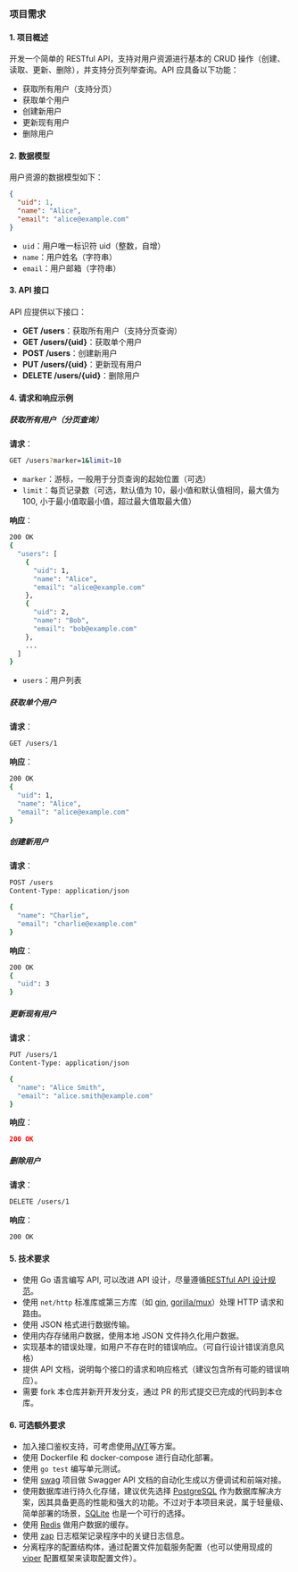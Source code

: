 ### 项目需求

#### 1. **项目概述**

开发一个简单的 RESTful API，支持对用户资源进行基本的 CRUD 操作（创建、读取、更新、删除），并支持分页列举查询。API 应具备以下功能：

- 获取所有用户（支持分页）
- 获取单个用户
- 创建新用户
- 更新现有用户
- 删除用户

#### 2. **数据模型**

用户资源的数据模型如下：

```json
{
  "uid": 1,
  "name": "Alice",
  "email": "alice@example.com"
}
```

- `uid`：用户唯一标识符 uid（整数，自增）
- `name`：用户姓名（字符串）
- `email`：用户邮箱（字符串）

#### 3. **API 接口**

API 应提供以下接口：

- **GET /users**：获取所有用户（支持分页查询）
- **GET /users/{uid}**：获取单个用户
- **POST /users**：创建新用户
- **PUT /users/{uid}**：更新现有用户
- **DELETE /users/{uid}**：删除用户

#### 4. **请求和响应示例**

##### 获取所有用户（分页查询）

**请求**：

```bash
GET /users?marker=1&limit=10
```

- `marker`：游标，一般用于分页查询的起始位置（可选）
- `limit`：每页记录数（可选，默认值为 10，最小值和默认值相同，最大值为 100, 小于最小值取最小值，超过最大值取最大值）

**响应**：

```bash
200 OK
{
  "users": [
    {
      "uid": 1,
      "name": "Alice",
      "email": "alice@example.com"
    },
    {
      "uid": 2,
      "name": "Bob",
      "email": "bob@example.com"
    },
    ...
  ]
}
```

- `users`：用户列表

##### 获取单个用户

**请求**：

```bash
GET /users/1
```

**响应**：

```bash
200 OK
{
  "uid": 1,
  "name": "Alice",
  "email": "alice@example.com"
}
```

##### 创建新用户

**请求**：

```bash
POST /users
Content-Type: application/json

{
  "name": "Charlie",
  "email": "charlie@example.com"
}
```

**响应**：

```bash
200 OK
{
  "uid": 3
}
```

##### 更新现有用户

**请求**：

```bash
PUT /users/1
Content-Type: application/json

{
  "name": "Alice Smith",
  "email": "alice.smith@example.com"
}
```

**响应**：

```json
200 OK
```

##### 删除用户

**请求**：

```bash
DELETE /users/1
```

**响应**：

```bash
200 OK
```

#### 5. **技术要求**

- 使用 Go 语言编写 API, 可以改进 API 设计，尽量遵循[RESTful API 设计规范](https://restfulapi.cn/archives/44)。
- 使用 `net/http` 标准库或第三方库（如 [gin](https://github.com/gin-gonic/gin), [gorilla/mux](https://github.com/gorilla/mux)）处理 HTTP 请求和路由。
- 使用 JSON 格式进行数据传输。
- 使用内存存储用户数据，使用本地 JSON 文件持久化用户数据。
- 实现基本的错误处理，如用户不存在时的错误响应。（可自行设计错误消息风格）
- 提供 API 文档，说明每个接口的请求和响应格式（建议包含所有可能的错误响应）。
- 需要 fork 本仓库并新开开发分支，通过 PR 的形式提交已完成的代码到本仓库。

#### 6. **可选额外要求**

- 加入接口鉴权支持，可考虑使用[JWT](https://jwt.io/)等方案。
- 使用 Dockerfile 和 docker-compose 进行自动化部署。
- 使用 `go test` 编写单元测试。
- 使用 [swag](https://github.com/swaggo/swag) 项目做 Swagger API 文档的自动化生成以方便调试和前端对接。
- 使用数据库进行持久化存储，建议优先选择 [PostgreSQL](https://www.postgresql.org/) 作为数据库解决方案，因其具备更高的性能和强大的功能。不过对于本项目来说，属于轻量级、简单部署的场景，[SQLite](https://www.sqlite.org/) 也是一个可行的选择。
- 使用 [Redis](https://github.com/redis/redis) 做用户数据的缓存。
- 使用 [zap](https://github.com/uber-go/zap) 日志框架记录程序中的关键日志信息。
- 分离程序的配置结构体，通过配置文件加载服务配置（也可以使用现成的 [viper](https://github.com/spf13/viper) 配置框架来读取配置文件）。
